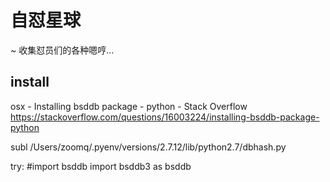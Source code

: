 # 自怼星球
~ 收集怼员们的各种嗯哼...

## install

osx - Installing bsddb package - python - Stack Overflow https://stackoverflow.com/questions/16003224/installing-bsddb-package-python

subl /Users/zoomq/.pyenv/versions/2.7.12/lib/python2.7/dbhash.py

try:
    #import bsddb
    import bsddb3 as bsddb


    